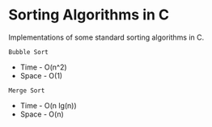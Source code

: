# Sorting Algorithms in C

Implementations of some standard sorting algorithms in C.

`Bubble Sort`
  - Time - O(n^2)
  - Space - O(1)

`Merge Sort`
  - Time - O(n lg(n))
  - Space - O(n)